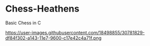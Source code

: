 # Chess-Heathens
Basic Chess in C

https://user-images.githubusercontent.com/18498855/30781829-df84f302-a143-11e7-9600-c17e42c4a71f.png
